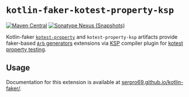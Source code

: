 # `kotlin-faker-kotest-property-ksp`

[![Maven Central](https://img.shields.io/maven-central/v/io.github.serpro69/kotlin-faker-kotest-property-ksp?style=for-the-badge)](https://search.maven.org/artifact/io.github.serpro69/kotlin-faker-kotest-property-ksp)
[![Sonatype Nexus (Snapshots)](https://img.shields.io/nexus/s/io.github.serpro69/kotlin-faker-kotest-property-ksp?label=snapshot-version&server=https%3A%2F%2Foss.sonatype.org&style=for-the-badge&color=yellow)](#downloading)

Kotlin-faker [`kotest-property`](../kotest-property) and `kotest-property-ksp` artifacts provide faker-based [`Arb` generators](https://kotest.io/docs/proptest/property-test-generators.html) extensions via [KSP](https://kotlinlang.org/docs/ksp-overview.html) compiler plugin for [kotest property testing](https://kotest.io/docs/proptest/property-based-testing.html).

## Usage

Documentation for this extension is available at [serpro69.github.io/kotlin-faker/](https://serpro69.github.io/kotlin-faker/extensions/kotest-property-extension).
